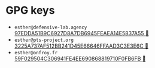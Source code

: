 # GPG keys

* `esther@defensive-lab.agency`  
    [97EDDA51B9C6927D8A7DB6945FEAEA14E5837A55 🔑](esther_at_defensive-lab.agency.asc)
* `esther@pts-project.org`  
    [3225A737AF512BB241D45E66646FFAAD3C3E3E6C 🔑](esther_at_pts-project.org.asc)
* `esther@onfroy.fr`  
    [59F029504C306941FE4EE690868819710F0FB6FB 🔑](esther_at_onfroy.fr.asc)